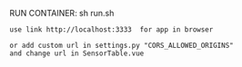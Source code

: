 RUN CONTAINER:
    sh run.sh

    use link http://localhost:3333  for app in browser

    or add custom url in settings.py "CORS_ALLOWED_ORIGINS"
    and change url in SensorTable.vue

